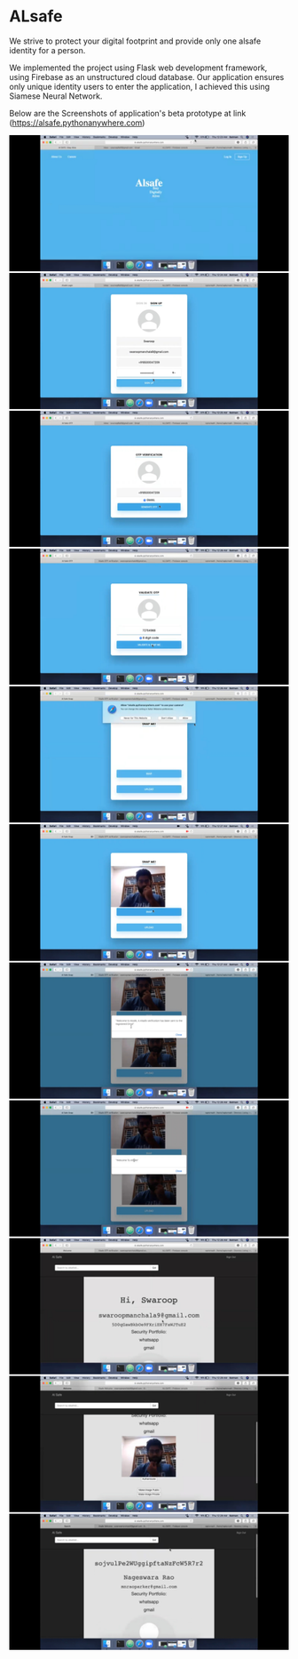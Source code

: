 # ALsafe

We strive to protect your digital footprint and provide only one alsafe identity for a person. 

We implemented the project using Flask web development framework, using Firebase as an unstructured cloud database. Our application ensures only unique identity users to enter the application, I achieved this using Siamese Neural Network. 

Below are the Screenshots of application's beta prototype at link (https://alsafe.pythonanywhere.com)


![Home Page](images/home.jpg)
![](images/signup.jpg)
![](images/otp.jpg)
![](images/validate.jpg)
![](images/snap.jpg)
![](images/snapupload.jpg)
![](images/snapsubmit.jpg)
![](images/welcome.jpg)
![](images/login.jpg)
![](images/dp.jpg)
![](images/search.jpg)

